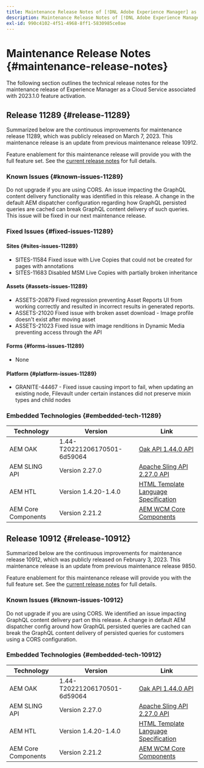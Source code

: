 ```yaml
---
title: Maintenance Release Notes of [!DNL Adobe Experience Manager] as a Cloud Service associated with 2023.1.0 feature activation.
description: Maintenance Release Notes of [!DNL Adobe Experience Manager] as a Cloud Service associated with 2023.1.0 feature activation.
exl-id: 990c4102-4f51-4968-8ff1-5830985ce0ae
---
```

# Maintenance Release Notes {#maintenance-release-notes}

The following section outlines the technical release notes for the maintenance release of Experience Manager as a Cloud Service associated with 2023.1.0 feature activation.

## Release 11289 {#release-11289}
 
Summarized below are the continuous improvements for maintenance release 11289, which was publicly released on March 7, 2023. This maintenance release is an update from previous maintenance release 10912.

Feature enablement for this maintenance release will provide you with the full feature set. See the [current release notes](/help/release-notes/release-notes-cloud/release-notes-current.md) for full details.

### Known Issues {#known-issues-11289}

Do not upgrade if you are using CORS. An issue impacting the GraphQL content delivery functionality was identified in this release. A change in the default AEM dispatcher configuration regarding how GraphQL persisted queries are cached can break GraphQL content delivery of such queries. This issue will be fixed in our next maintenance release.

### Fixed Issues {#fixed-issues-11289}

#### Sites {#sites-issues-11289}

- SITES-11584 Fixed issue with Live Copies that could not be created for pages with annotations
- SITES-11683 Disabled MSM Live Copies with partially broken inheritance

#### Assets {#assets-issues-11289}

- ASSETS-20879 Fixed regression preventing Asset Reports UI from working correctly and resulted in incorrect results in generated reports.
- ASSETS-21020 Fixed issue with broken asset download - Image profile doesn't exist after moving asset
- ASSETS-21023 Fixed issue with image renditions in Dynamic Media preventing access through the API

#### Forms {#forms-issues-11289}

- None

#### Platform {#platform-issues-11289}

- GRANITE-44467 - Fixed issue causing import to fail, when updating an existing node, Filevault under certain instances did not preserve mixin types and child nodes

### Embedded Technologies {#embedded-tech-11289}

|Technology|Version|Link|
|---|---|---|
|AEM OAK |1.44-T20221206170501-6d59064 |[Oak API 1.44.0 API](https://www.javadoc.io/doc/org.apache.jackrabbit/oak-api/1.44.0/index.html)| 
|AEM SLING API |Version 2.27.0 |[Apache Sling API 2.27.0 API](https://www.javadoc.io/doc/org.apache.sling/org.apache.sling.api/latest/index.html)|
|AEM HTL|Version 1.4.20-1.4.0 |[HTML Template Language Specification](https://github.com/adobe/htl-spec)|
|AEM Core Components|Version 2.21.2|[AEM WCM Core Components](https://github.com/adobe/aem-core-wcm-components)|

## Release 10912 {#release-10912}
 
Summarized below are the continuous improvements for maintenance release 10912, which was publicly released on February 3, 2023. This maintenance release is an update from previous maintenance release 9850.

Feature enablement for this maintenance release will provide you with the full feature set. See the [current release notes](/help/release-notes/release-notes-cloud/release-notes-current.md) for full details.

### Known Issues {#known-issues-10912}

Do not upgrade if you are using CORS. We identified an issue impacting GraphQL content delivery part on this release. A change in default AEM dispatcher config around how GraphQL persisted queries are cached can break the GraphQL content delivery of persisted queries for customers using a CORS configuration.

### Embedded Technologies {#embedded-tech-10912}

|Technology|Version|Link|
|---|---|---|
|AEM OAK |1.44-T20221206170501-6d59064 |[Oak API 1.44.0 API](https://www.javadoc.io/doc/org.apache.jackrabbit/oak-api/1.44.0/index.html)| 
|AEM SLING API |Version 2.27.0 |[Apache Sling API 2.27.0 API](https://www.javadoc.io/doc/org.apache.sling/org.apache.sling.api/latest/index.html)|
|AEM HTL|Version 1.4.20-1.4.0 |[HTML Template Language Specification](https://github.com/adobe/htl-spec)|
|AEM Core Components|Version 2.21.2|[AEM WCM Core Components](https://github.com/adobe/aem-core-wcm-components)|
